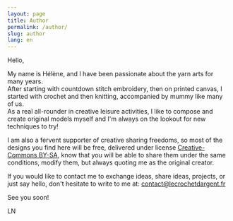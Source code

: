 ```yaml
---
layout: page
title: Author
permalink: /author/
slug: author
lang: en
---
```




Hello,

My name is Hélène, and I have been passionate about the yarn arts for many years.   
After starting with countdown stitch embroidery, then on printed canvas, I started with crochet and then knitting, accompanied by mummy like many of us.  
As a real all-rounder in creative leisure activities, I like to compose and create original models myself and I'm always on the lookout for new techniques to try!

I am also a fervent supporter of creative sharing freedoms, so most of the designs you find here will be free, delivered under license [Creative-Commons BY-SA](https://creativecommons.org/licenses/by-sa/4.0/), know that you will be able to share them under the same conditions, modify them, but always quoting me as the original creator.

If you would like to contact me to exchange ideas, share ideas, projects, or just say hello, don't hesitate to write to me at:
<contact@lecrochetdargent.fr>

See you soon!

LN
